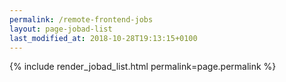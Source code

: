 ```yaml
---
permalink: /remote-frontend-jobs
layout: page-jobad-list
last_modified_at: 2018-10-28T19:13:15+0100
---
```

{% include render_jobad_list.html permalink=page.permalink %}

